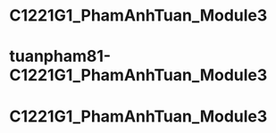 # C1221G1_PhamAnhTuan_Module3
# tuanpham81-C1221G1_PhamAnhTuan_Module3
# C1221G1_PhamAnhTuan_Module3
